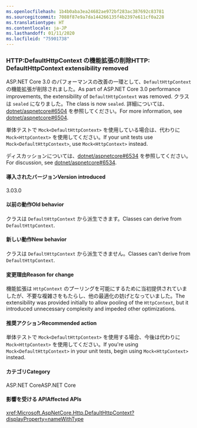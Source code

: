 ```yaml
---
ms.openlocfilehash: 1b4b0aba3ea24682ae972bf283ac387692c83781
ms.sourcegitcommit: 7088f87e9a7da144266135f4b2397e611cf0a228
ms.translationtype: HT
ms.contentlocale: ja-JP
ms.lasthandoff: 01/11/2020
ms.locfileid: "75901738"
---
```

### <a name="http-defaulthttpcontext-extensibility-removed"></a><span data-ttu-id="85795-101">HTTP:DefaultHttpContext の機能拡張の削除</span><span class="sxs-lookup"><span data-stu-id="85795-101">HTTP: DefaultHttpContext extensibility removed</span></span>

<span data-ttu-id="85795-102">ASP.NET Core 3.0 のパフォーマンスの改善の一環として、`DefaultHttpContext` の機能拡張が削除されました。</span><span class="sxs-lookup"><span data-stu-id="85795-102">As part of ASP.NET Core 3.0 performance improvements, the extensibility of `DefaultHttpContext` was removed.</span></span> <span data-ttu-id="85795-103">クラスは `sealed` になりました。</span><span class="sxs-lookup"><span data-stu-id="85795-103">The class is now `sealed`.</span></span> <span data-ttu-id="85795-104">詳細については、[dotnet/aspnetcore#6504](https://github.com/dotnet/aspnetcore/pull/6504) を参照してください。</span><span class="sxs-lookup"><span data-stu-id="85795-104">For more information, see [dotnet/aspnetcore#6504](https://github.com/dotnet/aspnetcore/pull/6504).</span></span>

<span data-ttu-id="85795-105">単体テストで `Mock<DefaultHttpContext>` を使用している場合は、代わりに `Mock<HttpContext>` を使用してください。</span><span class="sxs-lookup"><span data-stu-id="85795-105">If your unit tests use `Mock<DefaultHttpContext>`, use `Mock<HttpContext>` instead.</span></span>

<span data-ttu-id="85795-106">ディスカッションについては、[dotnet/aspnetcore#6534](https://github.com/dotnet/aspnetcore/issues/6534) を参照してください。</span><span class="sxs-lookup"><span data-stu-id="85795-106">For discussion, see [dotnet/aspnetcore#6534](https://github.com/dotnet/aspnetcore/issues/6534).</span></span>

#### <a name="version-introduced"></a><span data-ttu-id="85795-107">導入されたバージョン</span><span class="sxs-lookup"><span data-stu-id="85795-107">Version introduced</span></span>

<span data-ttu-id="85795-108">3.0</span><span class="sxs-lookup"><span data-stu-id="85795-108">3.0</span></span>

#### <a name="old-behavior"></a><span data-ttu-id="85795-109">以前の動作</span><span class="sxs-lookup"><span data-stu-id="85795-109">Old behavior</span></span>

<span data-ttu-id="85795-110">クラスは `DefaultHttpContext` から派生できます。</span><span class="sxs-lookup"><span data-stu-id="85795-110">Classes can derive from `DefaultHttpContext`.</span></span>

#### <a name="new-behavior"></a><span data-ttu-id="85795-111">新しい動作</span><span class="sxs-lookup"><span data-stu-id="85795-111">New behavior</span></span>

<span data-ttu-id="85795-112">クラスは `DefaultHttpContext` から派生できません。</span><span class="sxs-lookup"><span data-stu-id="85795-112">Classes can't derive from `DefaultHttpContext`.</span></span>

#### <a name="reason-for-change"></a><span data-ttu-id="85795-113">変更理由</span><span class="sxs-lookup"><span data-stu-id="85795-113">Reason for change</span></span>

<span data-ttu-id="85795-114">機能拡張は `HttpContext` のプーリングを可能にするために当初提供されていましたが、不要な複雑さをもたらし、他の最適化の妨げとなっていました。</span><span class="sxs-lookup"><span data-stu-id="85795-114">The extensibility was provided initially to allow pooling of the `HttpContext`, but it introduced unnecessary complexity and impeded other optimizations.</span></span>

#### <a name="recommended-action"></a><span data-ttu-id="85795-115">推奨アクション</span><span class="sxs-lookup"><span data-stu-id="85795-115">Recommended action</span></span>

<span data-ttu-id="85795-116">単体テストで `Mock<DefaultHttpContext>` を使用する場合、今後は代わりに `Mock<HttpContext>` を使用してください。</span><span class="sxs-lookup"><span data-stu-id="85795-116">If you're using `Mock<DefaultHttpContext>` in your unit tests, begin using `Mock<HttpContext>` instead.</span></span>

#### <a name="category"></a><span data-ttu-id="85795-117">カテゴリ</span><span class="sxs-lookup"><span data-stu-id="85795-117">Category</span></span>

<span data-ttu-id="85795-118">ASP.NET Core</span><span class="sxs-lookup"><span data-stu-id="85795-118">ASP.NET Core</span></span>

#### <a name="affected-apis"></a><span data-ttu-id="85795-119">影響を受ける API</span><span class="sxs-lookup"><span data-stu-id="85795-119">Affected APIs</span></span>

<xref:Microsoft.AspNetCore.Http.DefaultHttpContext?displayProperty=nameWithType>

<!--

#### Affected APIs

`T:Microsoft.AspNetCore.Http.DefaultHttpContext`

-->
